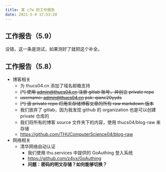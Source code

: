 ```yaml
---
title: 某 c7w 的工作报告
date: 2021-5-9 17:53:20
---
```




## 工作报告（5.9）

没错，这一条是测试，如果测好了就把这个补全。

## 工作报告（5.8）

+ 博客相关
  + 为 thucs04.cn 添加了域名邮箱支持
  + <s>[*] 使用 admin@thucs04.cn 注册 gitlab 账号，并创立 private repo</s>
  + <s> username: admin@thucs04.cn psk: qianc20yyds</s>
  + <s>[*] 该 private repo 将用来存储博客文章的所有 raw markdown 版本</s>
  + 我们放弃了 gitlab，因为我发现 github 的 organization 也是可以创建 private 仓库的
  + 我们将所有的博客 source 文件夹下的内容，使用 thucs04/blog-raw 来存储
  + https://github.com/THUComputerScience04/blog-raw
+ 网络相关
  + 清华网络自动认证
    + 我们使用 thu.services 中提供的 GoAuthing 登入系统
    + https://github.com/z4yx/GoAuthing
    + **问题：密码的明文存储？如何能够切换？**

